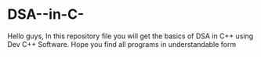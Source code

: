 # DSA--in-C-
Hello guys, In this repository file you will get the basics of DSA in C++ using Dev C++ Software. Hope you find all programs in understandable form
